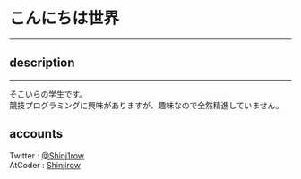 # こんにちは世界
---

## description
---

そこいらの学生です。  
競技プログラミングに興味がありますが、趣味なので全然精進していません。  

## accounts
Twitter : [@Shinj1row](https://twitter.com/Shinj1row)  
AtCoder : [Shinjirow](https://beta.atcoder.jp/users/Shinjirow)  
